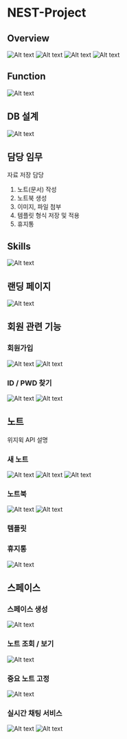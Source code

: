 # NEST-Project
## Overview
![Alt text](images/nest1.PNG)
![Alt text](images/nest2.PNG)
![Alt text](images/nest3.PNG)
![Alt text](images/nest4.PNG)
## Function
![Alt text](images/Overview.PNG)
## DB 설계
![Alt text](images/db.PNG)
## 담당 임무
자료 저장 담당
1. 노트(문서) 작성
2. 노트북 생성
3. 이미지, 파일 첨부
4. 템플릿 형식 저장 및 적용
5. 휴지통
## Skills
![Alt text](images/skills.PNG)
## 랜딩 페이지
![Alt text](images/landing.png)
## 회원 관련 기능
### 회원가입
![Alt text](images/join.PNG)
![Alt text](images/agreement.png)
### ID / PWD 찾기
![Alt text](images/searchid.PNG)
![Alt text](images/searchpw.PNG)
## 노트
위지윅 API 설명
### 새 노트
![Alt text](images/note1.png)
![Alt text](images/menu.PNG)
![Alt text](images/move.png)
### 노트북
![Alt text](images/notebook.png)
![Alt text](images/newnotebook.PNG)
### 템플릿
### 휴지통
![Alt text](images/trash.png)
## 스페이스
### 스페이스 생성
![Alt text](images/space1.PNG)
### 노트 조회 / 보기
![Alt text](images/space2.png)
### 중요 노트 고정
![Alt text](images/space3.PNG)
### 실시간 채팅 서비스
![Alt text](images/chat.png)
![Alt text](images/chat2.png)
